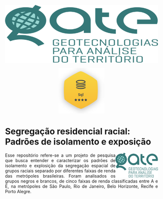 <p align="center">
  <img width="800" height="190" src="https://github.com/PryskaS/brazilian_racial_segregation/blob/main/data/figures/Gate%20-%20logo%201%20vert.png">
</p>
<p align="center">
  <img width="150" height="150" src="https://github.com/PryskaS/SQL-challenges/blob/master/Images/sql-5-starts.PNG">
</p>

# Segregação residencial racial: Padrões de isolamento e exposição

<img align="right" src="https://github.com/PryskaS/brazilian_racial_segregation/blob/main/data/figures/Gate%20-%20logo%201%20vert.png" alt="logo" width="140"> 
<p align="justify">Esse repositório refere-se a um projeto de pesquisa que busca entender e caracterizar os padrões de isolamento e explosição da segregação espacial de grupos raciais separado por diferentes faixas de renda das metrópoles brasileiras. Foram analisados os grupos negros e brancos, de cinco faixas de renda classificadas entre A e E, na metrópoles de São Paulo, Rio de Janeiro, Belo Horizonte, Recife e Porto Alegre.</p> 

